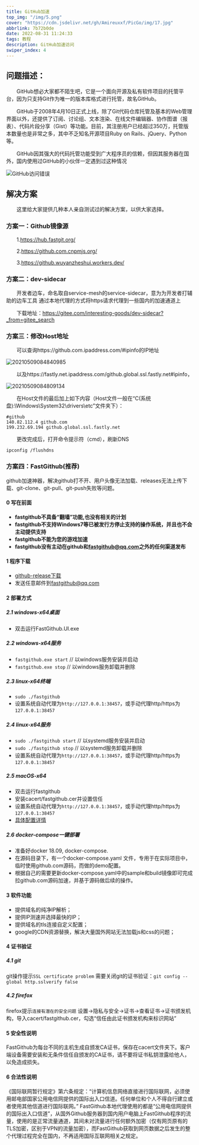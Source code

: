 ```yaml
---
title: GitHub加速
top_img: "/img/5.png"
cover: "https://cdn.jsdelivr.net/gh/Amireuxxf/PicGo/img/17.jpg"
abbrlink: 7b72b0de
date: 2022-08-31 11:24:33
tags: 教程
description: GitHub加速访问
swiper_index: 4
---
```

## 问题描述：

&emsp;&emsp;GitHub想必大家都不陌生吧，它是一个面向开源及私有软件项目的托管平台，因为只支持Git作为唯一的版本库格式进行托管，故名GitHub。

&emsp;&emsp;GitHub于2008年4月10日正式上线，除了Git代码仓库托管及基本的Web管理界面以外，还提供了订阅、讨论组、文本渲染、在线文件编辑器、协作图谱（报表）、代码片段分享（Gist）等功能。目前，其注册用户已经超过350万，托管版本数量也是非常之多，其中不乏知名开源项目Ruby on Rails、jQuery、Python等。

&emsp;&emsp;GitHub因其强大的代码托管功能受到广大程序员的信赖，但因其服务器在国外，国内使用过GitHub的小伙伴一定遇到过这种情况

![GitHub访问错误](/img/GitHub访问错误.png)

## 解决方案

&emsp;&emsp;这里给大家提供几种本人亲自测试过的解决方案，以供大家选择。

### 方案一：Github镜像源

&emsp;&emsp;1.https://hub.fastgit.org/

&emsp;&emsp;2.https://github.com.cnpmjs.org/

&emsp;&emsp;3.https://github.wuyanzheshui.workers.dev/

### 方案二：dev-sidecar

&emsp;&emsp;开发者边车，命名取自service-mesh的service-sidecar，意为为开发者打辅助的边车工具 通过本地代理的方式将https请求代理到一些国内的加速通道上

&emsp;&emsp;下载地址：https://gitee.com/interesting-goods/dev-sidecar?_from=gitee_search

### 方案三：修改Host地址

&emsp;&emsp;可以查询https://github.com.ipaddress.com/#ipinfo的IP地址

![20210509084840985](/img/20210509084840985.png)

&emsp;&emsp;以及https://fastly.net.ipaddress.com/github.global.ssl.fastly.net#ipinfo，

![20210509084809134](/img/20210509084809134.png)

&emsp;&emsp;在Host文件的最后加上如下内容（Host文件一般在“C(系统盘):\Windows\System32\drivers\etc”文件夹下）：

```
#github
140.82.112.4 github.com
199.232.69.194 github.global.ssl.fastly.net
```

&emsp;&emsp;更改完成后，打开命令提示符（cmd），刷新DNS

```
ipconfig /flushdns
```

### 方案四：FastGithub(推荐)

github加速神器，解决github打不开、用户头像无法加载、releases无法上传下载、git-clone、git-pull、git-push失败等问题。

#### 0 写在前面

- **fastgithub不具备“翻墙”功能,也没有相关的计划**
- **fastgithub不支持Windows7等已被发行方停止支持的操作系统，并且也不会主动提供支持**
- **fastgithub不能为您的游戏加速**
- **fastgithub没有主动在github和[fastgithub@qq.com](mailto:fastgithub@qq.com)之外的任何渠道发布**

#### 1 程序下载

- [github-release下载](https://github.com/dotnetcore/fastgithub/releases)
- 发送任意邮件到[fastgithub@qq.com](mailto:fastgithub@qq.com)

#### 2 部署方式

##### 2.1 windows-x64桌面

- 双击运行FastGithub.UI.exe

##### 2.2 windows-x64服务

- `fastgithub.exe start` // 以windows服务安装并启动
- `fastgithub.exe stop` // 以windows服务卸载并删除

##### 2.3 linux-x64终端

- `sudo ./fastgithub`
- 设置系统自动代理为`http://127.0.0.1:38457`，或手动代理http/https为`127.0.0.1:38457`

##### 2.4 linux-x64服务

- `sudo ./fastgithub start` // 以systemd服务安装并启动
- `sudo ./fastgithub stop` // 以systemd服务卸载并删除
- 设置系统自动代理为`http://127.0.0.1:38457`，或手动代理http/https为`127.0.0.1:38457`

##### 2.5 macOS-x64

- 双击运行fastgithub
- 安装cacert/fastgithub.cer并设置信任
- 设置系统自动代理为`http://127.0.0.1:38457`，或手动代理http/https为`127.0.0.1:38457`
- [具体配置详情](https://github.com/dotnetcore/FastGithub/blob/master/MacOSXConfig.md)

##### 2.6 docker-compose一键部署

- 准备好docker 18.09, docker-compose.
- 在源码目录下，有一个docker-compose.yaml 文件，专用于在实际项目中，临时使用github.com源码，而做的demo配置。
- 根据自己的需要更新docker-compose.yaml中的sample和build镜像即可完成拉github.com源码加速，并基于源码做后续的操作。

#### 3 软件功能

- 提供域名的纯净IP解析；
- 提供IP测速并选择最快的IP；
- 提供域名的tls连接自定义配置；
- google的CDN资源替换，解决大量国外网站无法加载js和css的问题；

#### 4 证书验证

##### 4.1 git

git操作提示`SSL certificate problem`
需要关闭git的证书验证：`git config --global http.sslverify false`

##### 4.2 firefox

firefox提示`连接有潜在的安全问题`
设置->隐私与安全->证书->查看证书->证书颁发机构，导入cacert/fastgithub.cer，勾选“信任由此证书颁发机构来标识网站”

#### 5 安全性说明

FastGithub为每台不同的主机生成自颁发CA证书，保存在cacert文件夹下。客户端设备需要安装和无条件信任自颁发的CA证书，请不要将证书私钥泄露给他人，以免造成损失。

#### 6 合法性说明

《国际联网暂行规定》第六条规定：“计算机信息网络直接进行国际联网，必须使用邮电部国家公用电信网提供的国际出入口信道。任何单位和个人不得自行建立或者使用其他信道进行国际联网。” FastGithub本地代理使用的都是“公用电信网提供的国际出入口信道”，从国外Github服务器到国内用户电脑上FastGithub程序的流量，使用的是正常流量通道，其间未对流量进行任何额外加密（仅有网页原有的TLS加密，区别于VPN的流量加密），而FastGithub获取到网页数据之后发生的整个代理过程完全在国内，不再适用国际互联网相关之规定。